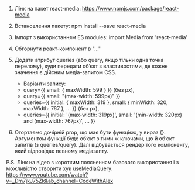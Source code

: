 1. Лінк на пакет react-media: https://www.npmjs.com/package/react-media

2. Встановлення пакету: npm install --save react-media

3. Імпорт з використанням ES modules: import Media from 'react-media'

4. Обгорнути реакт-компонент в "<Media>...</Media>"

5. Додати атрибут queries (або query, якщо тільки одна точка перелому), куди
   передати об’єкт з властивостями, де кожне значення є дійсним медіа-запитом
   CSS.

   - Варіанти запису:

   * query={{ small: { maxWidth: 599 } }} (без px),
   * query={{ small: "(max-width: 599px)" }}
   * queries={{ initial: { maxWidth: 319 }, small: { minWidth: 320, maxWidth: 767 }, ... }}
     (без px),
   * queries={{ initial: '(max-width: 319px)', small: '(min-width: 320px) and (max-width: 767px)', ... }}

6. Огортаємо дочірній prop, що має бути функцією, у вираз {}. Аргументом функції
   буде об’єкт з тими ж ключами, що й об’єкт запитів (з queries/query). Далі
   відбувається рендер того компоненту, який відповідає певному медіазапту.

P.S. Лінк на відео з коротким поясненням базового використання і з можливістю
створити хук useMediaQuery:
https://www.youtube.com/watch?v=_Dm7jkJ75Zk&ab_channel=CodeWithAlex

